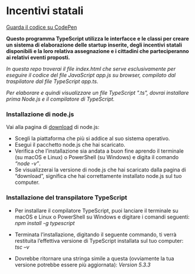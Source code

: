 # Incentivi statali
[Guarda il codice su CodePen](https://codepen.io/marcellocomandulli/pen/QWXaNdZ)

**Questo programma TypeScript utilizza le interfacce e le classi per creare un sistema di elaborazione delle startup inserite, degli incentivi statali 
disponibili e la loro relativa assegnazione e i cittadini che parteciperanno ai relativi eventi proposti.**

*In questa repo troverai il file index.html che serve esclusivamente per eseguire il codice del file JavaScript app.js su browser, compilato dal traspilatore dal file TypeScript app.ts.*

*Per elaborare e quindi visualizzare un file TypeScript ".ts", dovrai installare prima Node.js e il compilatore di TypeScript.*
### Installazione di node.js

Vai alla pagina di [download](https://nodejs.org/en/download/) di node.js: 
* Scegli la piattaforma che più si addice al suo sistema operativo.
* Esegui il pacchetto node.js che hai scaricato.
* Verifica che l’installazione sia andata a buon fine aprendo il terminale (su macOS e Linux) o PowerShell (su Windows) e digita il comando *“node -v”*. 
* Se visualizzerai la versione di node.js che hai scaricato dalla pagina di “download”, significa che hai correttamente installato node.js sul tuo computer.

### Installazione del transpilatore TypeScript
* Per installare il compilatore TypeScript, puoi lanciare il terminale su macOS e Linux o PowerShell su Windows e digitare i comandi seguenti:
 *npm install -g typescript*

* Terminata l’installazione, digitando il seguente commando, ti verrà restituita l’effettiva versione di TypeScript installata sul tuo computer:   
 *tsc –v*

* Dovrebbe ritornare una stringa simile a questa (ovviamente la tua versione potrebbe essere più aggiornata):
*Version 5.3.3*



